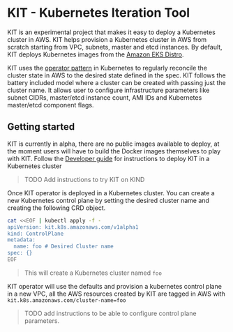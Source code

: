 # KIT - Kubernetes Iteration Tool

KIT is an experimental project that makes it easy to deploy a Kubernetes cluster in AWS.
KIT helps provision a Kubernetes cluster in AWS from scratch starting from VPC, subnets, master and etcd instances. By default, KIT deploys Kubernetes images from the [Amazon EKS Distro](https://distro.eks.amazonaws.com/).

KIT uses the [operator pattern](https://kubernetes.io/docs/concepts/extend-kubernetes/operator/) in Kubernetes to regularly reconcile the cluster state in AWS to the desired state defined in the spec. KIT follows the battery included model where a cluster can be created with passing just the cluster name. It allows user to configure infrastructure parameters like subnet CIDRs, master/etcd instance count, AMI IDs and Kubernetes master/etcd component flags.

## Getting started

KIT is currently in alpha, there are no public images available to deploy, at the moment users will have to build the Docker images themselves to play with KIT. Follow the [Developer guide](docs/DEVELOPER_GUIDE.md) for instructions to deploy KIT in a Kubernetes cluster
> TODO Add instructions to try KIT on KIND

Once KIT operator is deployed in a Kubernetes cluster. You can create a new Kubernetes control plane by setting the desired cluster name and creating the following CRD object.

```bash
cat <<EOF | kubectl apply -f -
apiVersion: kit.k8s.amazonaws.com/v1alpha1
kind: ControlPlane
metadata:
  name: foo # Desired Cluster name
spec: {}
EOF
```

> This will create a Kubernetes cluster named `foo`

KIT operator will use the defaults and provision a kubernetes control plane in a new VPC, all the AWS resources created by KIT are tagged in AWS with `kit.k8s.amazonaws.com/cluster-name=foo`

> TODO add instructions to be able to configure control plane parameters.